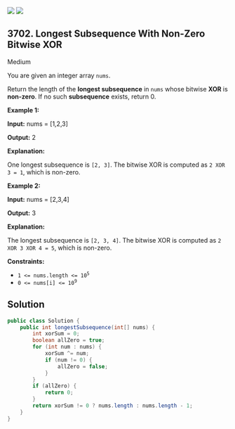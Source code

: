 [![](https://img.shields.io/github/stars/javadev/LeetCode-in-Java?label=Stars&style=flat-square)](https://github.com/javadev/LeetCode-in-Java)
[![](https://img.shields.io/github/forks/javadev/LeetCode-in-Java?label=Fork%20me%20on%20GitHub%20&style=flat-square)](https://github.com/javadev/LeetCode-in-Java/fork)

## 3702\. Longest Subsequence With Non-Zero Bitwise XOR

Medium

You are given an integer array `nums`.

Return the length of the **longest subsequence** in `nums` whose bitwise **XOR** is **non-zero**. If no such **subsequence** exists, return 0.

**Example 1:**

**Input:** nums = [1,2,3]

**Output:** 2

**Explanation:**

One longest subsequence is `[2, 3]`. The bitwise XOR is computed as `2 XOR 3 = 1`, which is non-zero.

**Example 2:**

**Input:** nums = [2,3,4]

**Output:** 3

**Explanation:**

The longest subsequence is `[2, 3, 4]`. The bitwise XOR is computed as `2 XOR 3 XOR 4 = 5`, which is non-zero.

**Constraints:**

*   <code>1 <= nums.length <= 10<sup>5</sup></code>
*   <code>0 <= nums[i] <= 10<sup>9</sup></code>

## Solution

```java
public class Solution {
    public int longestSubsequence(int[] nums) {
        int xorSum = 0;
        boolean allZero = true;
        for (int num : nums) {
            xorSum ^= num;
            if (num != 0) {
                allZero = false;
            }
        }
        if (allZero) {
            return 0;
        }
        return xorSum != 0 ? nums.length : nums.length - 1;
    }
}
```